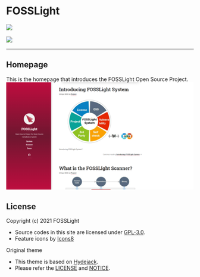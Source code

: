 # FOSSLight

![](https://img.shields.io/badge/license-GPL3.0-blue)

<img src="https://user-images.githubusercontent.com/50347670/115320108-287aeb80-a1bc-11eb-869b-5ef9431ac3d3.png" width="96">

---

## Homepage

This is the homepage that introduces the FOSSLight Open Source Project.
![](assets/img/fosslight_homepage.PNG)

## License

Copyright (c) 2021 FOSSLight

- Source codes in this site are licensed under [GPL-3.0](LICNESE.md).
- Feature icons by [Icons8](https://icons8.com/icon)

Original theme

- This theme is based on [Hydejack](https://github.com/hydecorp/hydejack).
- Please refer the [LICENSE](LICENSE.md) and [NOTICE](NOTICE.md).

